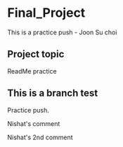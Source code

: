 # Final_Project


This is a practice push - Joon Su choi

## Project topic 
ReadMe practice

## This is a branch test


Practice push.

Nishat's comment

Nishat's 2nd comment